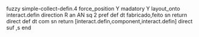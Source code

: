 fuzzy simple-collect-defin.4
   force_position Y
   madatory Y
   layout_onto interact.defin
   direction R
   an AN
   sq 2
   pref 
   def 
    dt fabricado,feito
    sn 
    return 
    direct 
   def 
    dt com
    sn 
    return [interact.defin,component,interact.defin]
    direct 
   suf ,s
end
